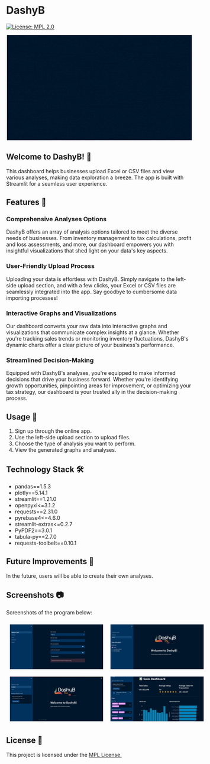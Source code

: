 # DashyB
[![License: MPL 2.0](https://img.shields.io/badge/License-MPL_2.0-brightgreen.svg)](https://opensource.org/licenses/MPL-2.0)

<div align="center">
  <img src="DashyB_logo_cropped.gif" alt="DashyB Logo" width="500">
</div>

## Welcome to DashyB! 🎉 
This dashboard helps businesses upload Excel or CSV files and view various analyses, making data exploration a breeze. The app is built with Streamlit for a seamless user experience.

## Features 🌟

### Comprehensive Analyses Options

DashyB offers an array of analysis options tailored to meet the diverse needs of businesses. From inventory management to tax calculations, profit and loss assessments, and more, our dashboard empowers you with insightful visualizations that shed light on your data's key aspects.

### User-Friendly Upload Process

Uploading your data is effortless with DashyB. Simply navigate to the left-side upload section, and with a few clicks, your Excel or CSV files are seamlessly integrated into the app. Say goodbye to cumbersome data importing processes!

### Interactive Graphs and Visualizations

Our dashboard converts your raw data into interactive graphs and visualizations that communicate complex insights at a glance. Whether you're tracking sales trends or monitoring inventory fluctuations, DashyB's dynamic charts offer a clear picture of your business's performance.

### Streamlined Decision-Making

Equipped with DashyB's analyses, you're equipped to make informed decisions that drive your business forward. Whether you're identifying growth opportunities, pinpointing areas for improvement, or optimizing your tax strategy, our dashboard is your trusted ally in the decision-making process.

## Usage 🚀

1. Sign up through the online app.
2. Use the left-side upload section to upload files.
3. Choose the type of analysis you want to perform.
4. View the generated graphs and analyses.

## Technology Stack 🛠️

- pandas==1.5.3
- plotly==5.14.1
- streamlit==1.21.0
- openpyxl<=3.1.2
- requests==2.31.0
- pyrebase4<=4.6.0
- streamlit-extras<=0.2.7
- PyPDF2==3.0.1
- tabula-py==2.7.0
- requests-toolbelt==0.10.1

## Future Improvements 🚧

In the future, users will be able to create their own analyses.

## Screenshots 📷

Screenshots of the program below:
<div style="display: flex;">
    <img src="dashyb_start_page.jpeg" alt="Image 1" style="flex: 1; max-width: 50%; margin: 10px;">
    <img src="dashyb_select_analysis_page.png" alt="Image 2" style="flex: 1; max-width: 50%; margin: 10px;">
</div>

<div style="display: flex;">
    <img src="dashyb_upload_file_page.png" alt="Image 1" style="flex: 1; max-width: 50%; margin: 10px;">
    <img src="dashyb_analysis_display_page.png" alt="Image 2" style="flex: 1; max-width: 50%; margin: 10px;">
</div>

## License 📝

This project is licensed under the [MPL License.](https://opensource.org/licenses/MPL-2.0)
